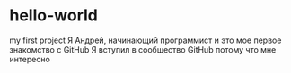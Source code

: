 # hello-world
my first project
Я Андрей, начинающий программист и это мое первое знакомство с GitHub
Я  вступил в сообщество GitHub потому что мне интересно 

